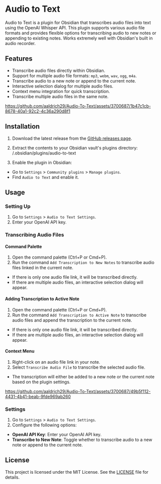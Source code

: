 # Audio to Text

Audio to Text is a plugin for Obsidian that transcribes audio files into text using the OpenAI Whisper API. This plugin supports various audio file formats and provides flexible options for transcribing audio to new notes or appending to existing notes. Works extremely well with Obsidian's built in audio recorder.

## Features

- Transcribe audio files directly within Obsidian.
- Support for multiple audio file formats: `mp3`, `webm`, `wav`, `ogg`, `m4a`.
- Transcribe audio to a new note or append to the current note.
- Interactive selection dialog for multiple audio files.
- Context menu integration for quick transcription.
- Transcribe multiple audio files in the same note.


https://github.com/aaldrich29/Audio-To-Text/assets/3700687/1b47c1cb-8678-40a1-92c2-4c36a290d8f1


## Installation

1. Download the latest release from the [GitHub releases page](https://github.com/aaldrich29/Audio-To-Text/releases).
2. Extract the contents to your Obsidian vault's plugins directory:
<your-vault>/.obsidian/plugins/audio-to-text

3. Enable the plugin in Obsidian:
- Go to `Settings` > `Community plugins` > `Manage plugins`.
- Find `Audio to Text` and enable it.

## Usage

### Setting Up

1. Go to `Settings` > `Audio to Text Settings`.
2. Enter your OpenAI API key.

### Transcribing Audio Files

#### Command Palette

1. Open the command palette (Ctrl+P or Cmd+P).
2. Run the command `Add Transcription to New Notes` to transcribe audio files linked in the current note.
- If there is only one audio file link, it will be transcribed directly.
- If there are multiple audio files, an interactive selection dialog will appear.

#### Adding Transcription to Active Note

1. Open the command palette (Ctrl+P or Cmd+P).
2. Run the command `Add Transcription to Active Note` to transcribe audio files and append the transcription to the current note.
- If there is only one audio file link, it will be transcribed directly.
- If there are multiple audio files, an interactive selection dialog will appear.

#### Context Menu

1. Right-click on an audio file link in your note.
2. Select `Transcribe Audio File` to transcribe the selected audio file.
- The transcription will either be added to a new note or the current note based on the plugin settings.


https://github.com/aaldrich29/Audio-To-Text/assets/3700687/49b5f112-4431-4b41-beab-9fde969ab260


### Settings

1. Go to `Settings` > `Audio to Text Settings`.
2. Configure the following options:
- **OpenAI API Key**: Enter your OpenAI API key.
- **Transcribe to New Note**: Toggle whether to transcribe audio to a new note or append to the current note.

## License

This project is licensed under the MIT License. See the [LICENSE](LICENSE) file for details.
